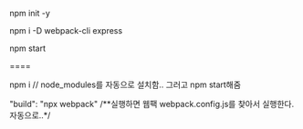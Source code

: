 npm init -y

npm i -D webpack-cli express

npm start


====

 npm i  // node_modules를 자동으로 설치함.. 그러고 npm start해줌

 "build": "npx webpack"    /**실행하면 웹팩 webpack.config.js를 찾아서 실행한다. 자동으로..*/